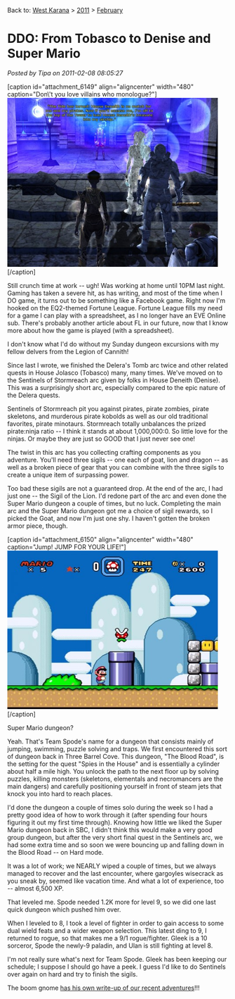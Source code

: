 Back to: [West Karana](/posts/westkarana.md) > [2011](/posts/2011/westkarana.md) > [February](./westkarana.md)
# DDO: From Tobasco to Denise and Super Mario

*Posted by Tipa on 2011-02-08 08:05:27*

[caption id="attachment\_6149" align="aligncenter" width="480" caption="Don\\'t you love villains who monologue?"][![](../../../uploads/2011/02/dndclient-2011-02-06-22-20-03-98-480x384.jpg "Bad pirate guy")](../../../uploads/2011/02/dndclient-2011-02-06-22-20-03-98.jpg)[/caption]

Still crunch time at work -- ugh! Was working at home until 10PM last night. Gaming has taken a severe hit, as has writing, and most of the time when I DO game, it turns out to be something like a Facebook game. Right now I'm hooked on the EQ2-themed Fortune League. Fortune League fills my need for a game I can play with a spreadsheet, as I no longer have an EVE Online sub. There's probably another article about FL in our future, now that I know more about how the game is played (with a spreadsheet).

I don't know what I'd do without my Sunday dungeon excursions with my fellow delvers from the Legion of Cannith!

Since last I wrote, we finished the Delera's Tomb arc twice and other related quests in House Jolasco (Tobasco) many, many times. We've moved on to the Sentinels of Stormreach arc given by folks in House Deneith (Denise). This was a surprisingly short arc, especially compared to the epic nature of the Delera quests.

Sentinels of Stormreach pit you against pirates, pirate zombies, pirate skeletons, and murderous pirate kobolds as well as our old traditional favorites, pirate minotaurs. Stormreach totally unbalances the prized pirate:ninja ratio -- I think it stands at about 1,000,000:0. So little love for the ninjas. Or maybe they are just so GOOD that I just never see one!

The twist in this arc has you collecting crafting components as you adventure. You'll need three sigils -- one each of goat, lion and dragon -- as well as a broken piece of gear that you can combine with the three sigils to create a unique item of surpassing power.

Too bad these sigils are not a guaranteed drop. At the end of the arc, I had just one -- the Sigil of the Lion. I'd redone part of the arc and even done the Super Mario dungeon a couple of times, but no luck. Completing the main arc and the Super Mario dungeon got me a choice of sigil rewards, so I picked the Goat, and now I'm just one shy. I haven't gotten the broken armor piece, though.

[caption id="attachment\_6150" align="aligncenter" width="480" caption="Jump! JUMP FOR YOUR LIFE!"][![](../../../uploads/2011/02/super-mario-world-480x360.jpg "Super Mario World")](../../../uploads/2011/02/super-mario-world.jpg)[/caption]

Super Mario dungeon?

Yeah. That's Team Spode's name for a dungeon that consists mainly of jumping, swimming, puzzle solving and traps. We first encountered this sort of dungeon back in Three Barrel Cove. This dungeon, "The Blood Road", is the setting for the quest "Spies in the House" and is essentially a cylinder about half a mile high. You unlock the path to the next floor up by solving puzzles, killing monsters (skeletons, elementals and necromancers are the main dangers) and carefully positioning yourself in front of steam jets that knock you into hard to reach places.

I'd done the dungeon a couple of times solo during the week so I had a pretty good idea of how to work through it (after spending four hours figuring it out my first time through). Knowing how little we liked the Super Mario dungeon back in SBC, I didn't think this would make a very good group dungeon, but after the very short final quest in the Sentinels arc, we had some extra time and so soon we were bouncing up and falling down in the Blood Road -- on Hard mode.

It was a lot of work; we NEARLY wiped a couple of times, but we always managed to recover and the last encounter, where gargoyles wisecrack as you sneak by, seemed like vacation time. And what a lot of experience, too -- almost 6,500 XP.

That leveled me. Spode needed 1.2K more for level 9, so we did one last quick dungeon which pushed him over.

When I leveled to 8, I took a level of fighter in order to gain access to some dual wield feats and a wider weapon selection. This latest ding to 9, I returned to rogue, so that makes me a 9/1 rogue/fighter. Gleek is a 10 sorceror, Spode the newly-9 paladin, and Ulan is still fighting at level 8.

I'm not really sure what's next for Team Spode. Gleek has been keeping our schedule; I suppose I should go have a peek. I guess I'd like to do Sentinels over again on hard and try to finish the sigils.

The boom gnome [has his own write-up of our recent adventures](http://thefriendlynecromancer.blogspot.com/2011/02/psyched-for-game-today.html)!!!


